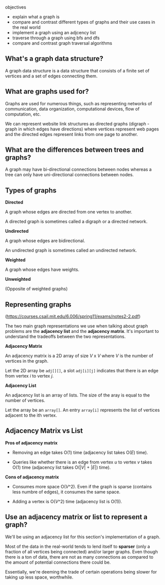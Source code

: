 objectives

- explain what a graph is
- compare and contrast different types of graphs and their use cases in the real world
- implement a graph using an adjcency list
- traverse through a graph using bfs and dfs
- compare and contrast graph traversal algorithms

## What's a graph data structure?

A graph data structure is a data structure that consists of a finite set of vertices and a set of edges connecting them.

## What are graphs used for?

Graphs are used for numerous things, such as representing networks of communication, data organization, computational devices, flow of computation, etc.

We can represent website link structures as directed graphs (digraph - graph in which edges have directions) where vertices represent web pages and the directed edges represent links from one page to another.

## What are the differences between trees and graphs?

A graph may have bi-directional connections between nodes whereas a tree can only have uni-directional connections between nodes.

## Types of graphs

**Directed**

A graph whose edges are directed from one vertex to another.

A directed graph is sometimes called a digraph or a directed network.

**Undirected**

A graph whose edges are bidirectional.

An undirected graph is sometimes called an undirected network.

**Weighted**

A graph whose edges have weights.

**Unweighted**

(Opposite of weighted graphs)

## Representing graphs

(https://courses.csail.mit.edu/6.006/spring11/exams/notes2-2.pdf)

The two main graph representations we use when talking about graph problems are the **adjacency list** and the **adjacency matrix**. It's important to understand the tradeoffs between the two representations.

**Adjacency Matrix**

An adjacency matrix is a 2D array of size _V_ x _V_ where _V_ is the number of vertices in the graph.

Let the 2D array be `adj[][]`, a slot `adj[i][j]` indicates that there is an edge from vertex _i_ to vertex _j_.

**Adjacency List**

An adjacency list is an array of lists. The size of the aray is equal to the number of vertices.

Let the array be an `array[]`. An entry `array[i]` represents the list of vertices adjacent to the ith vertex.

## Adjacency Matrix vs List

**Pros of adjacency matrix**

- Removing an edge takes O(1) time (adjacency list takes O(_E_) time).

- Queries like whether there is an edge from vertex _u_ to vertex _v_ takes O(1) time (adjacency list takes O(|_V_| + |_E_|) time).

**Cons of adjacency matrix**

- Consumes more space O(_V_^2). Even if the graph is sparse (contains less numbre of edges), it consumes the same space.

- Adding a vertex is O(_V_^2) time (adjacency list is O(1)).

## Use an adjacency matrix or list to represent a graph?

We'll be using an adjacency list for this section's implementation of a graph.

Most of the data in the real-world tends to lend itself to **sparser** (only a fraction of all vertices being connected) and/or larger graphs. Even though there is a ton of data, there are not as many connections as compared to the amount of potential connections there could be.

Essentially, we're deeming the trade of certain operations being slower for taking up less space, worthwhile.
